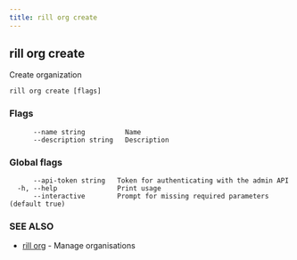 ```yaml
---
title: rill org create
---
```

## rill org create

Create organization

```
rill org create [flags]
```

### Flags

```
      --name string          Name
      --description string   Description
```

### Global flags

```
      --api-token string   Token for authenticating with the admin API
  -h, --help               Print usage
      --interactive        Prompt for missing required parameters (default true)
```

### SEE ALSO

* [rill org](org.md)	 - Manage organisations

